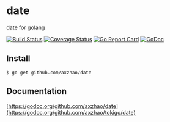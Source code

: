 # date
date for golang

[![Build Status](https://travis-ci.org/date.svg?branch=master)](https://travis-ci.org/date)
[![Coverage Status](https://img.shields.io/coveralls/github/date/master.svg)](https://coveralls.io/github/date?branch=master)
[![Go Report Card](https://goreportcard.com/badge/github.com/date)](https://goreportcard.com/report/github.com/date)
[![GoDoc](https://godoc.org/github.com/axzhao/date?status.svg)](https://godoc.org/github.com/axzhao/date)

## Install
`$ go get github.com/axzhao/date`


## Documentation
[https://godoc.org/github.com/axzhao/date](https://godoc.org/github.com/axzhao/tokigo/date)

